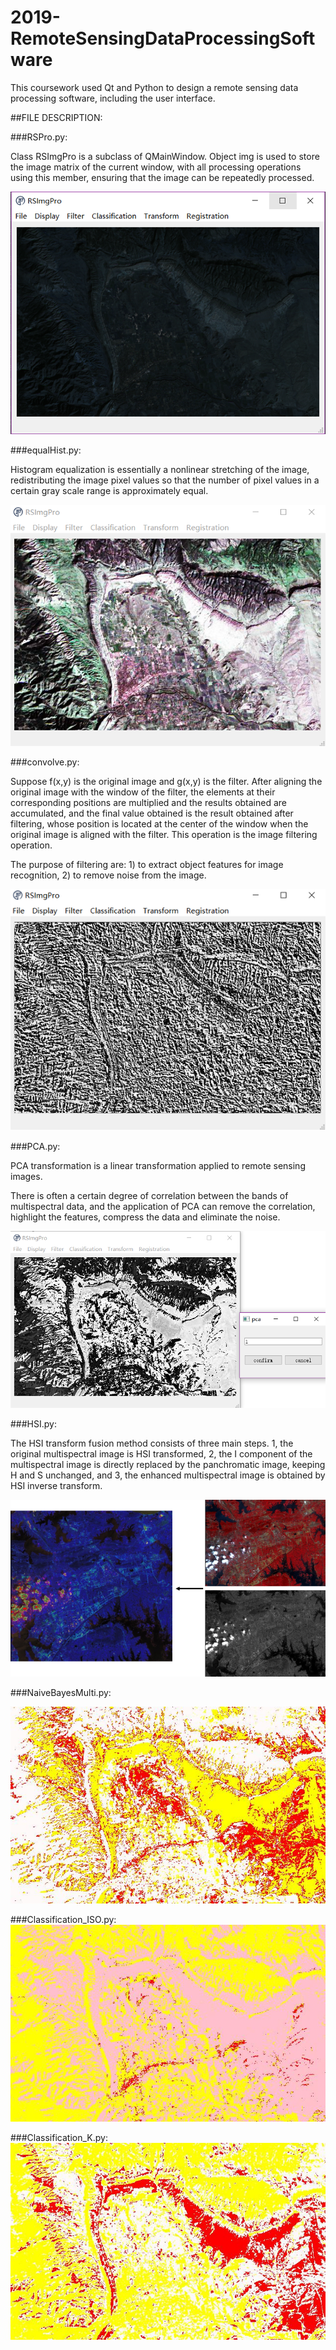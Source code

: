# 2019-RemoteSensingDataProcessingSoftware

This coursework used Qt and Python to design a remote sensing data processing software, including the user interface.

##FILE DESCRIPTION:

###RSPro.py:

Class RSImgPro is a subclass of QMainWindow. Object img is used to store the image matrix of the current window, with all processing operations using this member, ensuring that the image can be repeatedly processed.

![image](https://github.com/SongxiYoung/2019-RemoteSensingDataProcessingSoftware/blob/main/img-folder/1.png)


###equalHist.py:

Histogram equalization is essentially a nonlinear stretching of the image, redistributing the image pixel values so that the number of pixel values in a certain gray scale range is approximately equal.

![image](https://github.com/SongxiYoung/2019-RemoteSensingDataProcessingSoftware/blob/main/img-folder/%E5%9B%BE%E7%89%87%2018.png)


###convolve.py:

Suppose f(x,y) is the original image and g(x,y) is the filter. After aligning the original image with the window of the filter, the elements at their corresponding positions are multiplied and the results obtained are accumulated, and the final value obtained is the result obtained after filtering, whose position is located at the center of the window when the original image is aligned with the filter. This operation is the image filtering operation.

The purpose of filtering are: 1) to extract object features for image recognition, 2) to remove noise from the image.

![image](https://github.com/SongxiYoung/2019-RemoteSensingDataProcessingSoftware/blob/main/img-folder/%E5%9B%BE%E7%89%87%2019.png)


###PCA.py:

PCA transformation is a linear transformation applied to remote sensing images.

There is often a certain degree of correlation between the bands of multispectral data, and the application of PCA can remove the correlation, highlight the features, compress the data and eliminate the noise.

![image](https://github.com/SongxiYoung/2019-RemoteSensingDataProcessingSoftware/blob/main/img-folder/%E5%9B%BE%E7%89%87%2020.png)


###HSI.py:

The HSI transform fusion method consists of three main steps.
1, the original multispectral image is HSI transformed, 2, the I component of the multispectral image is directly replaced by the panchromatic image, keeping H and S unchanged, and 3, the enhanced multispectral image is obtained by HSI inverse transform.

![image](https://github.com/SongxiYoung/2019-RemoteSensingDataProcessingSoftware/blob/main/img-folder/hsi.png)


###NaiveBayesMulti.py:

![image](https://github.com/SongxiYoung/2019-RemoteSensingDataProcessingSoftware/blob/main/img-folder/BayesMulti_result.jpg)


###Classification_ISO.py:
![image](https://github.com/SongxiYoung/2019-RemoteSensingDataProcessingSoftware/blob/main/img-folder/ISODATA_test2.jpg)


###Classification_K.py:
![image](https://github.com/SongxiYoung/2019-RemoteSensingDataProcessingSoftware/blob/main/img-folder/Kmeans_result.jpg)

